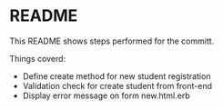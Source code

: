 # README

This README shows steps performed for the committ.

Things coverd:

- Define create method for new student registration
- Validation check for create student from front-end
- Display error message on form new.html.erb